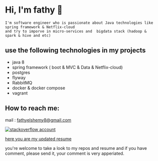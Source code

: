 # Hi, I'm fathy 👋

    I'm software engineer who is passionate about Java technologies like spring framework & Netflix-cloud
    and try to imporve in micro-services and  bigdata stack (hadoop & spark & hive and etc)

## use the following technologies in my projects 
- java 8
- spring framework ( boot & MVC & Data & Netflix-cloud)
- postgres 
- flyway
- RabbitMQ
- docker & docker compose
- vagrant


## How to reach me:
 mail : fathyelshemy8@gmail.com

 [![stackoverflow account](../images/so-icone.png)](https://stackoverflow.com/users/5138147/fathy-elshemy)

 [here you are my updated resume](https://drive.google.com/file/d/1CnKMG97CVg0g9btOHo0r8bAMipe7PSfD/view?usp=sharing)   


you're welcome to take a look to my repos and resume and if you have comment, please send it, your comment is very apperiated. 

 
